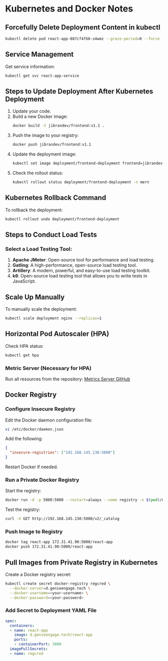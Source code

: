 # Kubernetes and Docker Notes

## Forcefully Delete Deployment Content in kubectl
```bash
kubectl delete pod react-app-887cf4f66-s4wmz --grace-period=0 --force
```

## Service Management
Get service information:
```bash
kubectl get svc react-app-service
```

## Steps to Update Deployment After Kubernetes Deployment
1. Update your code.
2. Build a new Docker image:
   ```bash
   docker build -t jibrandev/frontend:v1.1 .
   ```
3. Push the image to your registry:
   ```bash
   docker push jibrandev/frontend:v1.1
   ```
4. Update the deployment image:
   ```bash
   kubectl set image deployment/frontend-deployment frontend=jibrandev/frontend:v1.1 -n mern
   ```
5. Check the rollout status:
   ```bash
   kubectl rollout status deployment/frontend-deployment -n mern
   ```

## Kubernetes Rollback Command
To rollback the deployment:
```bash
kubectl rollout undo deployment/frontend-deployment
```

## Steps to Conduct Load Tests
### Select a Load Testing Tool:
1. **Apache JMeter**: Open-source tool for performance and load testing.
2. **Gatling**: A high-performance, open-source load testing tool.
3. **Artillery**: A modern, powerful, and easy-to-use load testing toolkit.
4. **k6**: Open-source load testing tool that allows you to write tests in JavaScript.

## Scale Up Manually
To manually scale the deployment:
```bash
kubectl scale deployment nginx --replicas=1
```

## Horizontal Pod Autoscaler (HPA)
Check HPA status:
```bash
kubectl get hpa
```
### Metric Server (Necessary for HPA)
Run all resources from the repository:
[Metrics Server GitHub](https://github.com/ashokitschool/k8s_metrics_server/tree/main/deploy/1.8%2B)

## Docker Registry
### Configure Insecure Registry
Edit the Docker daemon configuration file:
```bash
vi /etc/docker/daemon.json
```
Add the following:
```json
{
  "insecure-registries": ["192.168.145.130:5000"]
}
```
Restart Docker if needed.

### Run a Private Docker Registry
Start the registry:
```bash
docker run -d -p 5000:5000 --restart=always --name registry -v $(pwd)/dregistry:/var/lib/registry registry:latest
```
Test the registry:
```bash
curl -X GET http://192.168.145.130:5000/v2/_catalog
```

### Push Image to Registry
```bash
docker tag react-app 172.31.41.90:5000/react-app
docker push 172.31.41.90:5000/react-app
```

## Pull Images from Private Registry in Kubernetes
Create a Docker registry secret:
```bash
kubectl create secret docker-registry regcred \
  --docker-server=d.genieengage.tech \
  --docker-username=<your-username> \
  --docker-password=<your-password>
```

### Add Secret to Deployment YAML File
```yaml
spec:
  containers:
  - name: react-app
    image: d.genieengage.tech/react-app
    ports:
    - containerPort: 3000
  imagePullSecrets:
  - name: regcred
```
